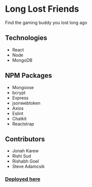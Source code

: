 # Long Lost Friends
Find the gaming buddy you lost long ago
  
## Technologies
- React
- Node
- MongoDB 

## NPM Packages
* Mongoose
* bcrypt
* Express
* jsonwebtoken
* Axios
* Eslint 
* Chatkit
* Reactstrap

## Contributors
* Jonah Karew
* Rishi Sud
* Rishabh Goel
* Steve Adamcsik

### [Deployed here](https://long-lost-friends.herokuapp.com/)

